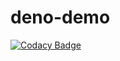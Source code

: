 # deno-demo
[![Codacy Badge](https://api.codacy.com/project/badge/Grade/9196ef1c73ce40038df20e7c6a725c90)](https://app.codacy.com/manual/jorgejocampo/deno-demo?utm_source=github.com&utm_medium=referral&utm_content=JorgeJOcampo/deno-demo&utm_campaign=Badge_Grade_Dashboard)